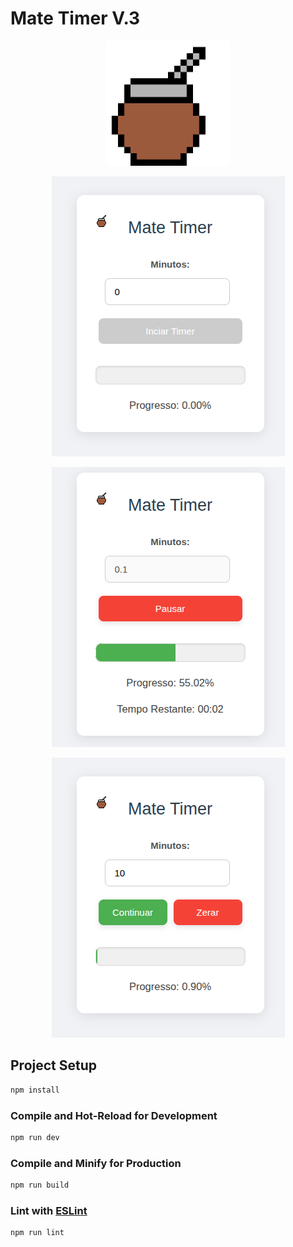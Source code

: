 # Mate Timer V.3

<p align="center" >
<img src="./public/mate.gif" style="width: 200px">
</p>
<p align="center">
<img src="./public/image.png" >
</p>
<p align="center">
<img src="./public/image3.png" >
</p>
<p align="center">
<img src="./public/image2.png" >
</p>

## Project Setup

```sh
npm install
```

### Compile and Hot-Reload for Development

```sh
npm run dev
```

### Compile and Minify for Production

```sh
npm run build
```

### Lint with [ESLint](https://eslint.org/)

```sh
npm run lint
```
